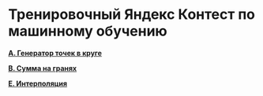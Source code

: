 # Тренировочный Яндекс Контест по машинному обучению

[**A. Генератор точек в круге**](https://github.com/AlRovshan/Yandex_Training_Contest_ML/tree/main/A.%20%D0%93%D0%B5%D0%BD%D0%B5%D1%80%D0%B0%D1%82%D0%BE%D1%80%20%D1%82%D0%BE%D1%87%D0%B5%D0%BA%20%D0%B2%20%D0%BA%D1%80%D1%83%D0%B3%D0%B5)

[**B. Сумма на гранях**](https://github.com/AlRovshan/Yandex_Training_Contest_ML/tree/main/B.%20%D0%A1%D1%83%D0%BC%D0%BC%D0%B0%20%D0%BD%D0%B0%20%D0%B3%D1%80%D0%B0%D0%BD%D1%8F%D1%85)

[**E. Интерполяция**](https://github.com/AlRovshan/Yandex_Training_Contest_ML/tree/main/E.%20%D0%98%D0%BD%D1%82%D0%B5%D1%80%D0%BF%D0%BE%D0%BB%D1%8F%D1%86%D0%B8%D1%8F)